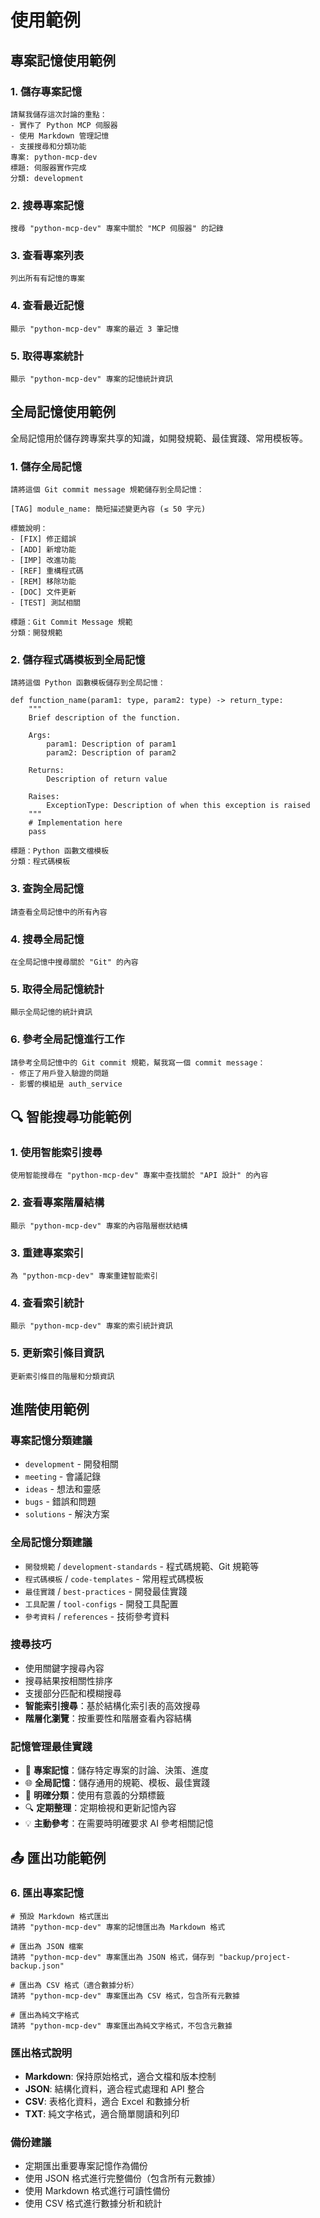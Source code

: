 # 使用範例

## 專案記憶使用範例

### 1. 儲存專案記憶
```
請幫我儲存這次討論的重點：
- 實作了 Python MCP 伺服器
- 使用 Markdown 管理記憶
- 支援搜尋和分類功能
專案: python-mcp-dev
標題: 伺服器實作完成
分類: development
```

### 2. 搜尋專案記憶
```
搜尋 "python-mcp-dev" 專案中關於 "MCP 伺服器" 的記錄
```

### 3. 查看專案列表
```
列出所有有記憶的專案
```

### 4. 查看最近記憶
```
顯示 "python-mcp-dev" 專案的最近 3 筆記憶
```

### 5. 取得專案統計
```
顯示 "python-mcp-dev" 專案的記憶統計資訊
```

## 全局記憶使用範例

全局記憶用於儲存跨專案共享的知識，如開發規範、最佳實踐、常用模板等。

### 1. 儲存全局記憶
```
請將這個 Git commit message 規範儲存到全局記憶：

[TAG] module_name: 簡短描述變更內容 (≤ 50 字元)

標籤說明：
- [FIX] 修正錯誤
- [ADD] 新增功能  
- [IMP] 改進功能
- [REF] 重構程式碼
- [REM] 移除功能
- [DOC] 文件更新
- [TEST] 測試相關

標題：Git Commit Message 規範
分類：開發規範
```

### 2. 儲存程式碼模板到全局記憶
```
請將這個 Python 函數模板儲存到全局記憶：

def function_name(param1: type, param2: type) -> return_type:
    """
    Brief description of the function.
    
    Args:
        param1: Description of param1
        param2: Description of param2
        
    Returns:
        Description of return value
        
    Raises:
        ExceptionType: Description of when this exception is raised
    """
    # Implementation here
    pass

標題：Python 函數文檔模板
分類：程式碼模板
```

### 3. 查詢全局記憶
```
請查看全局記憶中的所有內容
```

### 4. 搜尋全局記憶
```
在全局記憶中搜尋關於 "Git" 的內容
```

### 5. 取得全局記憶統計
```
顯示全局記憶的統計資訊
```

### 6. 參考全局記憶進行工作
```
請參考全局記憶中的 Git commit 規範，幫我寫一個 commit message：
- 修正了用戶登入驗證的問題
- 影響的模組是 auth_service
```

## 🔍 智能搜尋功能範例

### 1. 使用智能索引搜尋
```
使用智能搜尋在 "python-mcp-dev" 專案中查找關於 "API 設計" 的內容
```

### 2. 查看專案階層結構
```
顯示 "python-mcp-dev" 專案的內容階層樹狀結構
```

### 3. 重建專案索引
```
為 "python-mcp-dev" 專案重建智能索引
```

### 4. 查看索引統計
```
顯示 "python-mcp-dev" 專案的索引統計資訊
```

### 5. 更新索引條目資訊
```
更新索引條目的階層和分類資訊
```

## 進階使用範例

### 專案記憶分類建議
- `development` - 開發相關
- `meeting` - 會議記錄
- `ideas` - 想法和靈感
- `bugs` - 錯誤和問題
- `solutions` - 解決方案

### 全局記憶分類建議
- `開發規範` / `development-standards` - 程式碼規範、Git 規範等
- `程式碼模板` / `code-templates` - 常用程式碼模板
- `最佳實踐` / `best-practices` - 開發最佳實踐
- `工具配置` / `tool-configs` - 開發工具配置
- `參考資料` / `references` - 技術參考資料

### 搜尋技巧
- 使用關鍵字搜尋內容
- 搜尋結果按相關性排序
- 支援部分匹配和模糊搜尋
- **智能索引搜尋**：基於結構化索引表的高效搜尋
- **階層化瀏覽**：按重要性和階層查看內容結構

### 記憶管理最佳實踐
- 🎯 **專案記憶**：儲存特定專案的討論、決策、進度
- 🌐 **全局記憶**：儲存通用的規範、模板、最佳實踐
- 📝 **明確分類**：使用有意義的分類標籤
- 🔍 **定期整理**：定期檢視和更新記憶內容
- 💡 **主動參考**：在需要時明確要求 AI 參考相關記憶

## 📤 匯出功能範例

### 6. 匯出專案記憶
```
# 預設 Markdown 格式匯出
請將 "python-mcp-dev" 專案的記憶匯出為 Markdown 格式

# 匯出為 JSON 檔案
請將 "python-mcp-dev" 專案匯出為 JSON 格式，儲存到 "backup/project-backup.json"

# 匯出為 CSV 格式（適合數據分析）
請將 "python-mcp-dev" 專案匯出為 CSV 格式，包含所有元數據

# 匯出為純文字格式
請將 "python-mcp-dev" 專案匯出為純文字格式，不包含元數據
```

### 匯出格式說明
- **Markdown**: 保持原始格式，適合文檔和版本控制
- **JSON**: 結構化資料，適合程式處理和 API 整合
- **CSV**: 表格化資料，適合 Excel 和數據分析
- **TXT**: 純文字格式，適合簡單閱讀和列印

### 備份建議
- 定期匯出重要專案記憶作為備份
- 使用 JSON 格式進行完整備份（包含所有元數據）
- 使用 Markdown 格式進行可讀性備份
- 使用 CSV 格式進行數據分析和統計